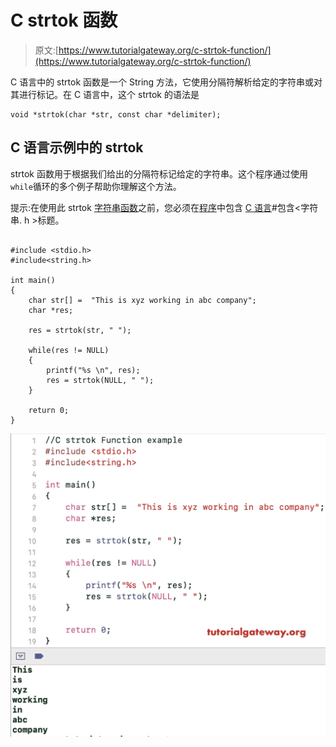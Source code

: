 # C strtok 函数

> 原文:[https://www.tutorialgateway.org/c-strtok-function/](https://www.tutorialgateway.org/c-strtok-function/)

C 语言中的 strtok 函数是一个 String 方法，它使用分隔符解析给定的字符串或对其进行标记。在 C 语言中，这个 strtok 的语法是

```
void *strtok(char *str, const char *delimiter);
```

## C 语言示例中的 strtok

strtok 函数用于根据我们给出的分隔符标记给定的字符串。这个程序通过使用`while`循环的多个例子帮助你理解这个方法。

提示:在使用此 strtok [字符串函数](https://www.tutorialgateway.org/c-string/)之前，您必须在[程序](https://www.tutorialgateway.org/c-programming-examples/)中包含 [C 语言](https://www.tutorialgateway.org/c-programming/)#包含<字符串. h >标题。

```

#include <stdio.h> 
#include<string.h>

int main()
{
    char str[] =  "This is xyz working in abc company";
    char *res;

    res = strtok(str, " ");

    while(res != NULL)
    {
        printf("%s \n", res);
        res = strtok(NULL, " ");
    }

    return 0;
}
```

![C strtok function example](img/ae33c962fc5ec1af715c5dda45fc1f85.png)